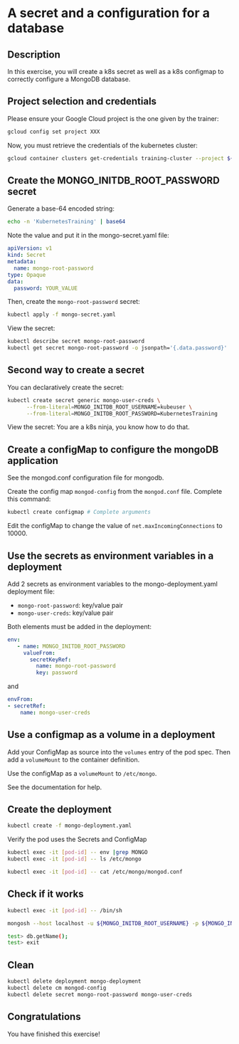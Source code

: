 # A secret and a configuration for a database

<walkthrough-tutorial-duration duration="25.0"></walkthrough-tutorial-duration>

## Description

In this exercise, you will create a k8s secret as well as a k8s configmap to correctly configure a MongoDB database.

## Project selection and credentials

Please ensure your Google Cloud project is the one given by the trainer:

```sh
gcloud config set project XXX 
```

Now, you must retrieve the credentials of the kubernetes cluster:

```sh
gcloud container clusters get-credentials training-cluster --project ${GOOGLE_CLOUD_PROJECT} --zone europe-west1-b
```

## Create the MONGO_INITDB_ROOT_PASSWORD secret

Generate a base-64 encoded string:

```sh
echo -n 'KubernetesTraining' | base64
```

Note the value and put it in the <walkthrough-editor-open-file filePath="mongo-secret.yaml">mongo-secret.yaml</walkthrough-editor-open-file>  file:

```yaml
apiVersion: v1
kind: Secret
metadata:
  name: mongo-root-password 
type: Opaque
data:
  password: YOUR_VALUE
```

Then, create the `mongo-root-password` secret:

```sh
kubectl apply -f mongo-secret.yaml
```

View the secret:

```sh
kubectl describe secret mongo-root-password
kubectl get secret mongo-root-password -o jsonpath='{.data.password}' | base64 -d
```

## Second way to create a secret

You can declaratively create the secret:

```sh
kubectl create secret generic mongo-user-creds \
      --from-literal=MONGO_INITDB_ROOT_USERNAME=kubeuser \
      --from-literal=MONGO_INITDB_ROOT_PASSWORD=KubernetesTraining
```

View the secret: You are a k8s ninja, you know how to do that.

## Create a configMap to configure the mongoDB application

See the <walkthrough-editor-open-file filePath="mongod.conf">mongod.conf</walkthrough-editor-open-file> configuration file for mongodb.

Create the config map `mongod-config` from the `mongod.conf` file. Complete this command:

```sh
kubectl create configmap # Complete arguments
```

Edit the configMap to change the value of `net.maxIncomingConnections` to 10000.

## Use the secrets as environment variables in a deployment

Add 2 secrets as environment variables to the <walkthrough-editor-open-file filePath="mongo-deployment.yaml">mongo-deployment.yaml</walkthrough-editor-open-file> deployment file:

* `mongo-root-password`: key/value pair
* `mongo-user-creds`: key/value pair

Both elements must be added in the deployment:

```yaml
env:
   - name: MONGO_INITDB_ROOT_PASSWORD
     valueFrom:
       secretKeyRef:
         name: mongo-root-password
         key: password
```

and

```yaml
envFrom:
- secretRef:
    name: mongo-user-creds
```

## Use a configmap as a volume in a deployment

Add your ConfigMap as source into the `volumes` entry of the pod spec. Then add a `volumeMount` to the container definition.

Use the configMap as a `volumeMount` to `/etc/mongo`.

See the documentation for help.

## Create the deployment

```sh
kubectl create -f mongo-deployment.yaml
```

Verify the pod uses the Secrets and ConfigMap

```sh
kubectl exec -it [pod-id] -- env |grep MONGO
kubectl exec -it [pod-id] -- ls /etc/mongo

kubectl exec -it [pod-id] -- cat /etc/mongo/mongod.conf
```

## Check if it works

```sh
kubectl exec -it [pod-id] -- /bin/sh

mongosh --host localhost -u ${MONGO_INITDB_ROOT_USERNAME} -p ${MONGO_INITDB_ROOT_PASSWORD}

test> db.getName();
test> exit

```

## Clean

```sh
kubectl delete deployment mongo-deployment
kubectl delete cm mongod-config
kubectl delete secret mongo-root-password mongo-user-creds
```

## Congratulations

You have finished this exercise!

<walkthrough-conclusion-trophy></walkthrough-conclusion-trophy>
